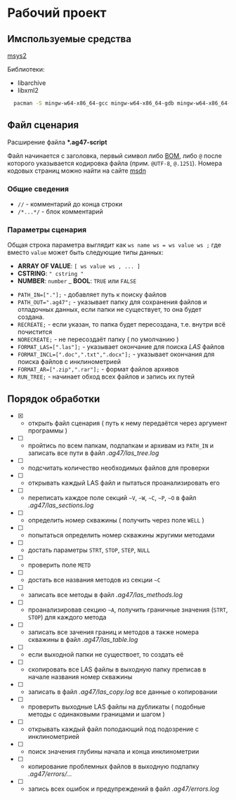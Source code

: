 # Рабочий проект

## Имспользуемые средства

[msys2](https://www.msys2.org/)

Библиотеки:
* libarchive
* libxml2

```bash
  pacman -S mingw-w64-x86_64-gcc mingw-w64-x86_64-gdb mingw-w64-x86_64-make mingw-w64-x86_64-libarchive mingw-w64-x86_64-libxml2
```

## Файл сценария

Расширение файла __\*.ag47-script__

Файл начинается с заголовка, первый символ либо [BOM](https://ru.wikipedia.org/wiki/Маркер_последовательности_байтов),
либо `@` после которого указывается кодировка файла (прим. `@UTF-8`, `@.1251`).
Номера кодовых страниц можно найти на сайте [msdn](https://docs.microsoft.com/ru-ru/windows/win32/intl/code-page-identifiers)

### Общие сведения

* `//` - комментарий до конца строки
* `/*...*/` - блок комментарий

### Параметры сценария

Общая строка параметра выглядит как `ws name ws = ws value ws ;` где вместо `value` может быть следующие типы данных:
- __ARRAY OF VALUE__: `[ ws value ws , ... ]`
- __CSTRING__: `" cstring "`
- __NUMBER__: `number`
_ __BOOL__: `TRUE` или `FALSE`


* `PATH_IN=["."];` - добавляет путь к поиску файлов
* `PATH_OUT=".ag47";` - указывает папку для сохранения файлов и отладочных данных, если папки не существует, то она будет создана.
* `RECREATE;` - если указан, то папка будет пересоздана, т.е. внутри всё почистится
* `NORECREATE;` - не пересоздаёт папку ( по умолчанию )
* `FORMAT_LAS=[".las"];` - указывает окончание для поиска _LAS_ файлов
* `FORMAT_INCL=[".doc",".txt",".docx"];` - указывает окончания для поиска файлов с инклинометрией
* `FORMAT_AR=[".zip",".rar"];` - формат файлов архивов
* `RUN_TREE;` - начинает обход всех файлов и запись их путей

## Порядок обработки

* [x] - открыть файл сценария ( путь к нему передаётся через аргумент программы )
* [ ] - пройтись по всем папкам, подпапкам и архивам из `PATH_IN` и записать все пути в файл _.ag47/las\_tree.log_
* [ ] - подсчитать количество необходимых файлов для проверки
* [ ] - открывать каждый LAS файл и пытаться проанализировать его
* [ ] - переписать каждое поле секций `~V`, `~W`, `~C`, `~P`, `~O` в файл _.ag47/las\_sections.log_
* [ ] - определить номер скважины ( получить через поле `WELL` )
* [ ] - попытаться определить номер скважины жругими методами
* [ ] - достать параметры `STRT`, `STOP`, `STEP`, `NULL`
* [ ] - проверить поле `METD`
* [ ] - достать все названия методов из секции `~C`
* [ ] - записать все методы в файл _.ag47/las\_methods.log_
* [ ] - проанализировав секцию `~A`, получить граничные значения (`STRT`, `STOP`) для каждого метода
* [ ] - записать все зачения границ и методов а также номера скважины в файл _.ag47/las\_table.log_
* [ ] - если выходной папки не существоет, то создать её
* [ ] - скопировать все LAS файлы в выходную папку преписав в начале названия номер скважины
* [ ] - записать в файл _.ag47/las\_copy.log_ все данные о копировании
* [ ] - проверить выходные LAS файлы на дубликаты ( подобные методы с одинаковыми границами и шагом )
* [ ] - открывать каждый файл поподающий под подозрение с инклинометрией
* [ ] - поиск значения глубины начала и конца инклинометрии
* [ ] - копирование проблемных файлов в выходную подпапку _.ag47/errors/..._
* [ ] - запись всех ошибок и предупреждений в файл _.ag47/errors.log_
